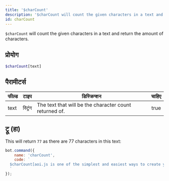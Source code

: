 ```yaml
---
title: '$charCount'
description: '$charCount will count the given characters in a text and return the amount of characters.'
id: charCount
---
```


`$charCount` will count the given characters in a text and return the amount of characters.

## प्रोयोग

```php
$charCount[text]
```

## पैरामीटर्स

| फील्ड | टाइप     | डिस्क्रिप्शन                                           | चाहिए |
| ----- | -------- | ------------------------------------------------------ |:-----:|
| text  | स्ट्रिंग | The text that will be the character count returned of. | true  |

## ट्रू (हा)

This will return `77` as there are 77 characters in this text:

```javascript
bot.command({
    name: 'charCount',
    code: `
  $charCount[aoi.js is one of the simplest and easiest ways to create your own Discord Bot]
  `
});
```
